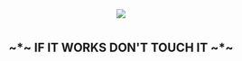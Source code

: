 <p align="center" style="font-size: 2.5rem;">
  <img align="center" src="https://media.giphy.com/media/cNNEOwOQwWveFLxw6J/giphy.gif" />
</p>
<h2 align="center">~*~ IF IT WORKS DON'T TOUCH IT ~*~</h2>

